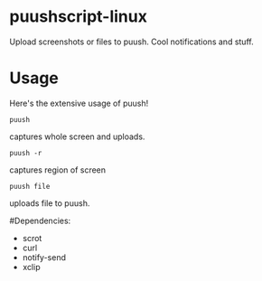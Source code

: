 # puushscript-linux
Upload screenshots or files to puush. Cool notifications and stuff.
# Usage
Here's the extensive usage of puush!

    puush

captures whole screen and uploads.

    puush -r

captures region of screen

    puush file

uploads file to puush.

#Dependencies:
* scrot
* curl
* notify-send
* xclip

